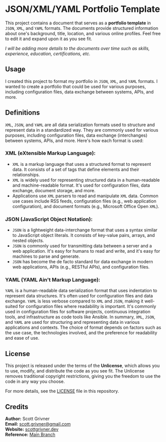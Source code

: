 # JSON/XML/YAML Portfolio Template
This project contains a document that serves as a **portfolio template** in `JSON`, `XML`, and `YAML` formats. The documents provide structured information about one's background, title, location, and various online profiles. Feel free to edit it and expand upon it as you see fit. 

*I will be adding more details to the documents over time such as skills, experience, education, certifications, etc.*

## Usage
I created this project to format my portfolio in `JSON`, `XML`, and `YAML` formats. I wanted to create a portfolio that could be used for various purposes, including configuration files, data exchange between systems, APIs, and more. 

## Definitions
`XML`, `JSON`, and `YAML` are all data serialization formats used to structure and represent data in a standardized way. They are commonly used for various purposes, including configuration files, data exchange (interchanges) between systems, APIs, and more. Here's how each format is used:

### XML (eXtensible Markup Language):
- `XML` is a markup language that uses a structured format to represent data. It consists of a set of tags that define elements and their relationships.
- `XML` is widely used for representing structured data in a human-readable and machine-readable format. It's used for configuration files, data exchange, document storage, and more.
- Applications use `XML` parsers to read and manipulate `XML` data. Common use cases include RSS feeds, configuration files (e.g., web application configuration), and document formats (e.g., Microsoft Office Open `XML`).

### JSON (JavaScript Object Notation):
- `JSON` is a lightweight data-interchange format that uses a syntax similar to JavaScript object literals. It consists of key-value pairs, arrays, and nested objects.
- `JSON` is commonly used for transmitting data between a server and a web application. It's easy for humans to read and write, and it's easy for machines to parse and generate.
- `JSON` has become the de facto standard for data exchange in modern web applications, APIs (e.g., RESTful APIs), and configuration files.

### YAML (YAML Ain't Markup Language):
`YAML` is a human-readable data serialization format that uses indentation to represent data structures. It's often used for configuration files and data exchange.
`YAML` is less verbose compared to `XML` and `JSON`, making it well-suited for configuration files where readability is important.
It's commonly used in configuration files for software projects, continuous integration tools, and infrastructure as code tools like Ansible.
In summary, `XML`, `JSON`, and `YAML` are used for structuring and representing data in various applications and contexts. The choice of format depends on factors such as the use case, the technologies involved, and the preference for readability and ease of use.

## License
This project is released under the terms of the **Unlicense**, which allows you to use, modify, and distribute the code as you see fit. The Unlicense removes traditional copyright restrictions, giving you the freedom to use the code in any way you choose.

For more details, see the [LICENSE](LICENSE) file in this repository.

## Credits
**Author:** Scott Grivner <br>
**Email:** scott.grivner@gmail.com <br>
**Website:** [scottgrivner.dev](https://www.scottgriv.dev) <br>
**Reference:** [Main Branch](https://github.com/scottgriv/json-xml-yaml-based_portfolio) <br>
